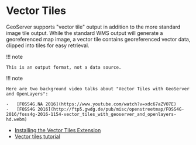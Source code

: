 # Vector Tiles

GeoServer supports "vector tile" output in addition to the more standard image tile output. While the standard WMS output will generate a georeferenced map image, a vector tile contains georeferenced vector data, clipped into tiles for easy retrieval.

!!! note

    This is an output format, not a data source.

!!! note

    Here are two background video talks about "Vector Tiles with GeoServer and OpenLayers":
    
    -   [FOSS4G.NA 2016](https://www.youtube.com/watch?v=xdc67aZVO7E)
    -   [FOSS4G 2016](http://ftp5.gwdg.de/pub/misc/openstreetmap/FOSS4G-2016/foss4g-2016-1154-vector_tiles_with_geoserver_and_openlayers-hd.webm)

<div class="grid cards" markdown>

-   [Installing the Vector Tiles Extension](install.md)
-   [Vector tiles tutorial](tutorial.md)

</div>
